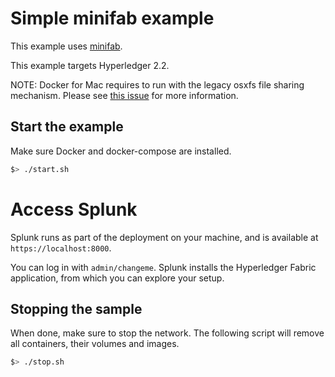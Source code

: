 # Simple minifab example

This example uses [minifab](https://github.com/hyperledger-labs/minifabric).

This example targets Hyperledger 2.2.

NOTE: Docker for Mac requires to run with the legacy osxfs file sharing mechanism. Please see [this issue](https://github.com/hyperledger-labs/minifabric/issues/141) for more information.

## Start the example

Make sure Docker and docker-compose are installed.

```bash
$> ./start.sh
```

# Access Splunk

Splunk runs as part of the deployment on your machine, and is available at `https://localhost:8000`.

You can log in with `admin/changeme`. Splunk installs the Hyperledger Fabric application, from which you can explore your setup.

## Stopping the sample

When done, make sure to stop the network. The following script will remove all containers, their volumes and images.

```bash
$> ./stop.sh
```
